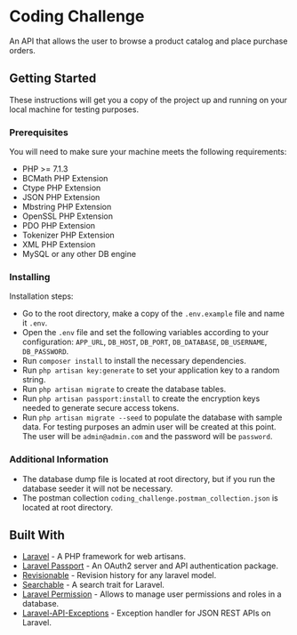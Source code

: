 # Coding Challenge

An API that allows the user to browse a product catalog and place purchase orders.


## Getting Started

These instructions will get you a copy of the project up and running on your local machine for testing purposes.


### Prerequisites

You will need to make sure your machine meets the following requirements:

- PHP >= 7.1.3
- BCMath PHP Extension
- Ctype PHP Extension
- JSON PHP Extension
- Mbstring PHP Extension
- OpenSSL PHP Extension
- PDO PHP Extension
- Tokenizer PHP Extension
- XML PHP Extension
- MySQL or any other DB engine


### Installing

Installation steps:
- Go to the root directory, make a copy of the `.env.example` file and name it `.env`.
- Open the `.env` file and set the following variables according to your configuration: `APP_URL`, `DB_HOST`, `DB_PORT`, `DB_DATABASE`, `DB_USERNAME`, `DB_PASSWORD`.
- Run `composer install` to install the necessary dependencies.
- Run `php artisan key:generate` to set your application key to a random string.
- Run `php artisan migrate` to create the database tables.
- Run `php artisan passport:install` to create the encryption keys needed to generate secure access tokens.
- Run `php artisan migrate --seed` to populate the database with sample data. For testing purposes an admin user will be created at this point. The user will be `admin@admin.com` and the password will be `password`.

### Additional Information

- The database dump file is located at root directory, but if you run the database seeder it will not be necessary.
- The postman collection `coding_challenge.postman_collection.json` is located at root directory.


## Built With

* [Laravel](https://github.com/laravel/laravel) - A PHP framework for web artisans.
* [Laravel Passport](https://github.com/laravel/passport) - An OAuth2 server and API authentication package.
* [Revisionable](https://github.com/VentureCraft/revisionable) - Revision history for any laravel model.
* [Searchable](https://github.com/nicolaslopezj/searchable) - A search trait for Laravel.
* [Laravel Permission](https://github.com/spatie/laravel-permission) - Allows to manage user permissions and roles in a database.
* [Laravel-API-Exceptions](https://github.com/mlanin/laravel-api-exceptions) - Exception handler for JSON REST APIs on Laravel.
